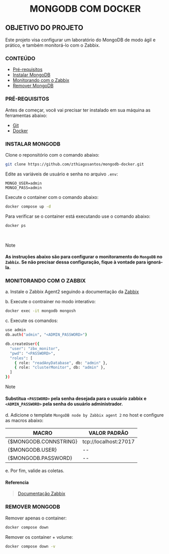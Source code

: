 <h1 align="center">MONGODB COM DOCKER</h1>

## OBJETIVO DO PROJETO
Este projeto visa configurar um laboratório do MongoDB de modo ágil e prático, e também monitorá-lo com o Zabbix.

### CONTEÚDO
<!--ts-->
   * [Pré-requisitos](#pr%C3%A9-requisitos)
   * [Instalar MongoDB](#instalar-mongodb)
   * [Monitorando com o Zabbix](#monitorando-com-o-zabbix)
   * [Remover MongoDB](#remover-mongodb)
<!--te-->

### PRÉ-REQUISITOS

Antes de começar, você vai precisar ter instalado em sua máquina as ferramentas abaixo:

- [Git](https://git-scm.com/download/linux)
- [Docker](https://docs.docker.com/engine/install/)

### INSTALAR MONGODB

Clone o reponsitório com o comando abaixo:
```bash
git clone https://github.com/zthiagosantos/mongodb-docker.git
```

Edite as variáveis de usuário e senha no arquivo `.env`:
```env
MONGO_USER=admin
MONGO_PASS=admin
```

Execute o container com o comando abaixo:
```bash
docker compose up -d
```

Para verificar se o container está executando use o comando abaixo:
```bash
docker ps
```

<br>

> [!NOTE]
> #### As instruções abaixo são para configurar o monitoramento do `MongoDB` no `Zabbix`. Se não precisar dessa configuração, fique à vontade para ignorá-la.

### MONITORANDO COM O ZABBIX

a. Instale o Zabbix Agent2 seguindo a documentação da [Zabbix](https://www.zabbix.com/br/download)

b. Execute o contrainer no modo interativo:

```bash
docker exec -it mongodb mongosh
```

c. Execute os comandos:
```bash
use admin
db.auth("admin", "<ADMIN_PASSWORD>")

db.createUser({
  "user": "zbx_monitor",
  "pwd": "<PASSWORD>",
  "roles": [
    { role: "readAnyDatabase", db: "admin" },
    { role: "clusterMonitor", db: "admin" },
  ]
})
```

> [!NOTE]
> #### Substitua `<PASSWORD>` pela senha desejada para o usuário zabbix e `<ADMIN_PASSWORD>` pela senha do usuário administrador.

d. Adicione o template `MongoDB node by Zabbix agent 2` no host e configure as macros abaixo:

| MACRO                 | VALOR PADRÃO          |
| --------------------- | --------------------- |
| {$MONGODB.CONNSTRING} | tcp://localhost:27017 |
| {$MONGODB.USER}       |          --           |
| {$MONGODB.PASSWORD}   |          --           |

e. Por fim, valide as coletas.

#### Referencia
> [Documentação Zabbix](https://www.zabbix.com/integrations/mongodb)

### REMOVER MONGODB
Remover apenas o container:
```bash
docker compose down
```

Remover os container + volume:
```bash
docker compose down -v
```
